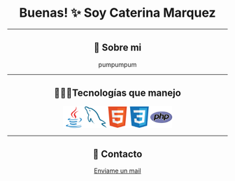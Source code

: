 <div align="center">

#  Buenas! ✨ Soy Caterina Marquez

---

## 📖 Sobre mi
pumpumpum

---

## 👩🏻‍💻Tecnologías que manejo

<img src="https://raw.githubusercontent.com/devicons/devicon/master/icons/java/java-original.svg" alt="Java" width="50" height="50"/><img src="https://raw.githubusercontent.com/devicons/devicon/master/icons/mysql/mysql-original.svg" alt="MySQL" width="50" height="50"/><img src="https://raw.githubusercontent.com/devicons/devicon/master/icons/html5/html5-original.svg" alt="HTML5" width="50" height="50"/><img src="https://raw.githubusercontent.com/devicons/devicon/master/icons/css3/css3-original.svg" alt="CSS3" width="50" height="50"/><img src="https://raw.githubusercontent.com/devicons/devicon/master/icons/php/php-original.svg" alt="PHP" width="50" height="50"/>



---

## 💌 Contacto
[Enviame un mail](https://mail.google.com/mail/?view=cm&fs=1&to=loumarquez149@gmail.com)

</div>
